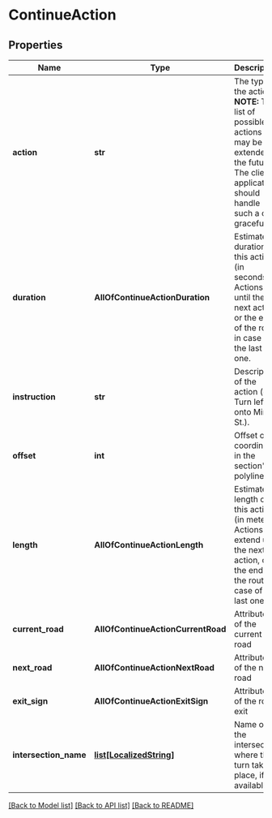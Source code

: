 # ContinueAction

## Properties
Name | Type | Description | Notes
------------ | ------------- | ------------- | -------------
**action** | **str** | The type of the action.  **NOTE:** The list of possible actions may be extended in the future. The client application should handle such a case gracefully.  | 
**duration** | **AllOfContinueActionDuration** | Estimated duration of this action (in seconds). Actions last until the next action, or the end of the route in case of the last one. | 
**instruction** | **str** | Description of the action (e.g. Turn left onto Minna St.). | [optional] 
**offset** | **int** | Offset of a coordinate in the section&#x27;s polyline. | [optional] 
**length** | **AllOfContinueActionLength** | Estimated length of this action (in meters). Actions extend until the next action, or the end of the route in case of the last one. | [optional] 
**current_road** | **AllOfContinueActionCurrentRoad** | Attributes of the current road | [optional] 
**next_road** | **AllOfContinueActionNextRoad** | Attributes of the next road | [optional] 
**exit_sign** | **AllOfContinueActionExitSign** | Attributes of the road exit | [optional] 
**intersection_name** | [**list[LocalizedString]**](LocalizedString.md) | Name of the intersection where the turn takes place, if available. | [optional] 

[[Back to Model list]](../README.md#documentation-for-models) [[Back to API list]](../README.md#documentation-for-api-endpoints) [[Back to README]](../README.md)

